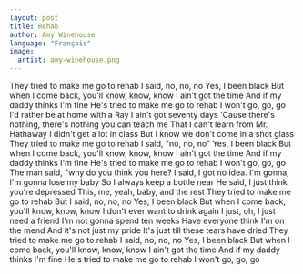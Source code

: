```yaml
---
layout: post
title: Rehab
author: Amy Winehouse
language: "Français"
image:
  artist: amy-winehouse.png
---
```

They tried to make me go to rehab
I said, no, no, no
Yes, I been black
But when I come back, you'll know, know, know
I ain't got the time
And if my daddy thinks I'm fine
He's tried to make me go to rehab
I won't go, go, go
I'd rather be at home with a Ray
I ain't got seventy days
'Cause there's nothing, there's nothing you can teach me
That I can't learn from Mr. Hathaway
I didn't get a lot in class
But I know we don't come in a shot glass
They tried to make me go to rehab
I said, "no, no, no"
Yes, I been black
But when I come back, you'll know, know, know
I ain't got the time
And if my daddy thinks I'm fine
He's tried to make me go to rehab
I won't go, go, go
The man said, "why do you think you here?
I said, I got no idea.
I'm gonna, I'm gonna lose my baby
So I always keep a bottle near
He said, I just think you're depressed
This, me, yeah, baby, and the rest
They tried to make me go to rehab
But I said, no, no, no
Yes, I been black
But when I come back, you'll know, know, know
I don't ever want to drink again
I just, oh, I just need a friend
I'm not gonna spend ten weeks
Have everyone think I'm on the mend
And it's not just my pride
It's just till these tears have dried
They tried to make me go to rehab
I said, no, no, no
Yes, I been black
But when I come back, you'll know, know, know
I ain't got the time
And if my daddy thinks I'm fine
He's tried to make me go to rehab
I won't go, go, go
